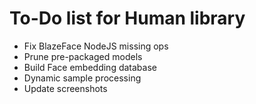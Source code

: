 # To-Do list for Human library

- Fix BlazeFace NodeJS missing ops
- Prune pre-packaged models
- Build Face embedding database
- Dynamic sample processing
- Update screenshots
